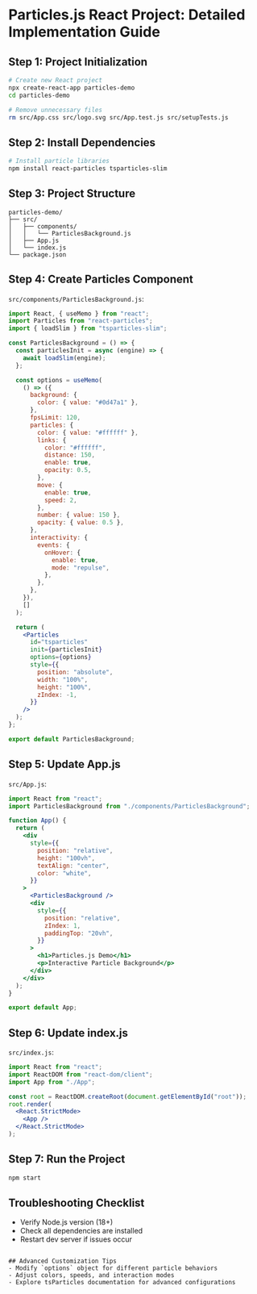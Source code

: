 # Particles.js React Project: Detailed Implementation Guide

## Step 1: Project Initialization

```bash
# Create new React project
npx create-react-app particles-demo
cd particles-demo

# Remove unnecessary files
rm src/App.css src/logo.svg src/App.test.js src/setupTests.js
```

## Step 2: Install Dependencies

```bash
# Install particle libraries
npm install react-particles tsparticles-slim
```

## Step 3: Project Structure

```
particles-demo/
├── src/
│   ├── components/
│   │   └── ParticlesBackground.js
│   ├── App.js
│   └── index.js
└── package.json
```

## Step 4: Create Particles Component

`src/components/ParticlesBackground.js`:

```jsx
import React, { useMemo } from "react";
import Particles from "react-particles";
import { loadSlim } from "tsparticles-slim";

const ParticlesBackground = () => {
  const particlesInit = async (engine) => {
    await loadSlim(engine);
  };

  const options = useMemo(
    () => ({
      background: {
        color: { value: "#0d47a1" },
      },
      fpsLimit: 120,
      particles: {
        color: { value: "#ffffff" },
        links: {
          color: "#ffffff",
          distance: 150,
          enable: true,
          opacity: 0.5,
        },
        move: {
          enable: true,
          speed: 2,
        },
        number: { value: 150 },
        opacity: { value: 0.5 },
      },
      interactivity: {
        events: {
          onHover: {
            enable: true,
            mode: "repulse",
          },
        },
      },
    }),
    []
  );

  return (
    <Particles
      id="tsparticles"
      init={particlesInit}
      options={options}
      style={{
        position: "absolute",
        width: "100%",
        height: "100%",
        zIndex: -1,
      }}
    />
  );
};

export default ParticlesBackground;
```

## Step 5: Update App.js

`src/App.js`:

```jsx
import React from "react";
import ParticlesBackground from "./components/ParticlesBackground";

function App() {
  return (
    <div
      style={{
        position: "relative",
        height: "100vh",
        textAlign: "center",
        color: "white",
      }}
    >
      <ParticlesBackground />
      <div
        style={{
          position: "relative",
          zIndex: 1,
          paddingTop: "20vh",
        }}
      >
        <h1>Particles.js Demo</h1>
        <p>Interactive Particle Background</p>
      </div>
    </div>
  );
}

export default App;
```

## Step 6: Update index.js

`src/index.js`:

```jsx
import React from "react";
import ReactDOM from "react-dom/client";
import App from "./App";

const root = ReactDOM.createRoot(document.getElementById("root"));
root.render(
  <React.StrictMode>
    <App />
  </React.StrictMode>
);
```

## Step 7: Run the Project

```bash
npm start
```

## Troubleshooting Checklist

- Verify Node.js version (18+)
- Check all dependencies are installed
- Restart dev server if issues occur

```

## Advanced Customization Tips
- Modify `options` object for different particle behaviors
- Adjust colors, speeds, and interaction modes
- Explore tsParticles documentation for advanced configurations
```
